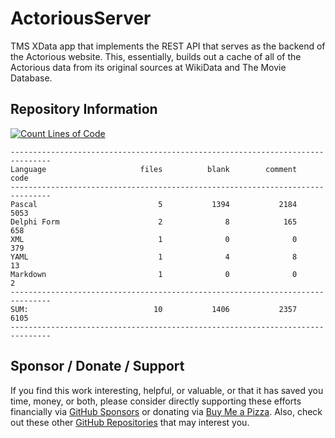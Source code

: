 # ActoriousServer
TMS XData app that implements the REST API that serves as the backend of the Actorious website.  This, essentially, builds out a cache of all of the Actorious data from its original sources at WikiData and The Movie Database.

## Repository Information
[![Count Lines of Code](https://github.com/500Foods/ActoriousServer/actions/workflows/main.yml/badge.svg)](https://github.com/500Foods/ActoriousServer/actions/workflows/main.yml)
```
-------------------------------------------------------------------------------
Language                     files          blank        comment           code
-------------------------------------------------------------------------------
Pascal                           5           1394           2184           5053
Delphi Form                      2              8            165            658
XML                              1              0              0            379
YAML                             1              4              8             13
Markdown                         1              0              0              2
-------------------------------------------------------------------------------
SUM:                            10           1406           2357           6105
-------------------------------------------------------------------------------
```

## Sponsor / Donate / Support
If you find this work interesting, helpful, or valuable, or that it has saved you time, money, or both, please consider directly supporting these efforts financially via [GitHub Sponsors](https://github.com/sponsors/500Foods) or donating via [Buy Me a Pizza](https://www.buymeacoffee.com/andrewsimard500). Also, check out these other [GitHub Repositories](https://github.com/500Foods?tab=repositories&q=&sort=stargazers) that may interest you.
